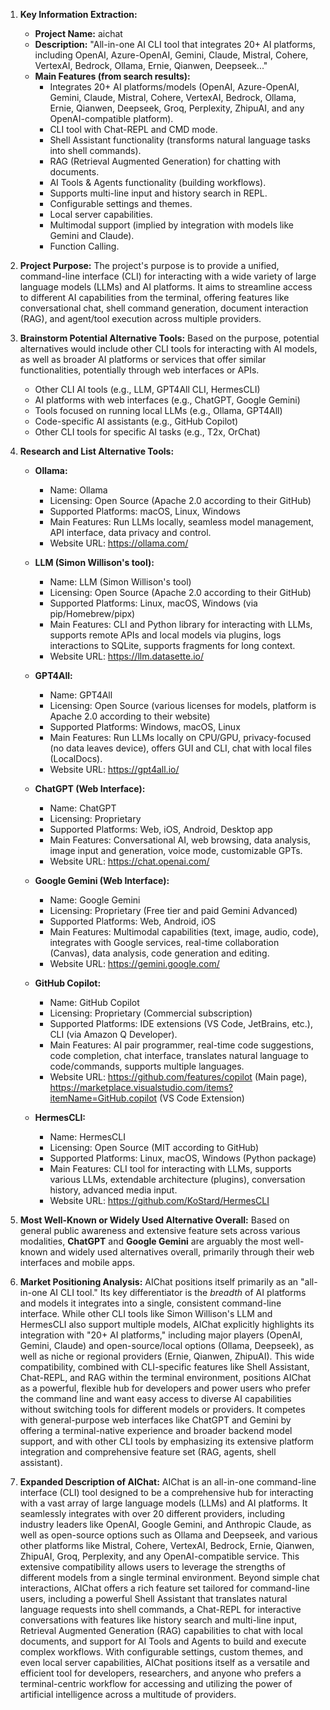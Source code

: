 1.  **Key Information Extraction:**

    *   **Project Name:** aichat
    *   **Description:** "All-in-one AI CLI tool that integrates 20+ AI platforms, including OpenAI, Azure-OpenAI, Gemini, Claude, Mistral, Cohere, VertexAI, Bedrock, Ollama, Ernie, Qianwen, Deepseek..."
    *   **Main Features (from search results):**
        *   Integrates 20+ AI platforms/models (OpenAI, Azure-OpenAI, Gemini, Claude, Mistral, Cohere, VertexAI, Bedrock, Ollama, Ernie, Qianwen, Deepseek, Groq, Perplexity, ZhipuAI, and any OpenAI-compatible platform).
        *   CLI tool with Chat-REPL and CMD mode.
        *   Shell Assistant functionality (transforms natural language tasks into shell commands).
        *   RAG (Retrieval Augmented Generation) for chatting with documents.
        *   AI Tools & Agents functionality (building workflows).
        *   Supports multi-line input and history search in REPL.
        *   Configurable settings and themes.
        *   Local server capabilities.
        *   Multimodal support (implied by integration with models like Gemini and Claude).
        *   Function Calling.

2.  **Project Purpose:**
    The project's purpose is to provide a unified, command-line interface (CLI) for interacting with a wide variety of large language models (LLMs) and AI platforms. It aims to streamline access to different AI capabilities from the terminal, offering features like conversational chat, shell command generation, document interaction (RAG), and agent/tool execution across multiple providers.

3.  **Brainstorm Potential Alternative Tools:**
    Based on the purpose, potential alternatives would include other CLI tools for interacting with AI models, as well as broader AI platforms or services that offer similar functionalities, potentially through web interfaces or APIs.

    *   Other CLI AI tools (e.g., LLM, GPT4All CLI, HermesCLI)
    *   AI platforms with web interfaces (e.g., ChatGPT, Google Gemini)
    *   Tools focused on running local LLMs (e.g., Ollama, GPT4All)
    *   Code-specific AI assistants (e.g., GitHub Copilot)
    *   Other CLI tools for specific AI tasks (e.g., T2x, OrChat)

4.  **Research and List Alternative Tools:**

    *   **Ollama:**
        *   Name: Ollama
        *   Licensing: Open Source (Apache 2.0 according to their GitHub)
        *   Supported Platforms: macOS, Linux, Windows
        *   Main Features: Run LLMs locally, seamless model management, API interface, data privacy and control.
        *   Website URL: https://ollama.com/

    *   **LLM (Simon Willison's tool):**
        *   Name: LLM (Simon Willison's tool)
        *   Licensing: Open Source (Apache 2.0 according to their GitHub)
        *   Supported Platforms: Linux, macOS, Windows (via pip/Homebrew/pipx)
        *   Main Features: CLI and Python library for interacting with LLMs, supports remote APIs and local models via plugins, logs interactions to SQLite, supports fragments for long context.
        *   Website URL: https://llm.datasette.io/

    *   **GPT4All:**
        *   Name: GPT4All
        *   Licensing: Open Source (various licenses for models, platform is Apache 2.0 according to their website)
        *   Supported Platforms: Windows, macOS, Linux
        *   Main Features: Run LLMs locally on CPU/GPU, privacy-focused (no data leaves device), offers GUI and CLI, chat with local files (LocalDocs).
        *   Website URL: https://gpt4all.io/

    *   **ChatGPT (Web Interface):**
        *   Name: ChatGPT
        *   Licensing: Proprietary
        *   Supported Platforms: Web, iOS, Android, Desktop app
        *   Main Features: Conversational AI, web browsing, data analysis, image input and generation, voice mode, customizable GPTs.
        *   Website URL: https://chat.openai.com/

    *   **Google Gemini (Web Interface):**
        *   Name: Google Gemini
        *   Licensing: Proprietary (Free tier and paid Gemini Advanced)
        *   Supported Platforms: Web, Android, iOS
        *   Main Features: Multimodal capabilities (text, image, audio, code), integrates with Google services, real-time collaboration (Canvas), data analysis, code generation and editing.
        *   Website URL: https://gemini.google.com/

    *   **GitHub Copilot:**
        *   Name: GitHub Copilot
        *   Licensing: Proprietary (Commercial subscription)
        *   Supported Platforms: IDE extensions (VS Code, JetBrains, etc.), CLI (via Amazon Q Developer).
        *   Main Features: AI pair programmer, real-time code suggestions, code completion, chat interface, translates natural language to code/commands, supports multiple languages.
        *   Website URL: https://github.com/features/copilot (Main page), https://marketplace.visualstudio.com/items?itemName=GitHub.copilot (VS Code Extension)

    *   **HermesCLI:**
        *   Name: HermesCLI
        *   Licensing: Open Source (MIT according to GitHub)
        *   Supported Platforms: Linux, macOS, Windows (Python package)
        *   Main Features: CLI tool for interacting with LLMs, supports various LLMs, extendable architecture (plugins), conversation history, advanced media input.
        *   Website URL: https://github.com/KoStard/HermesCLI

5.  **Most Well-Known or Widely Used Alternative Overall:**
    Based on general public awareness and extensive feature sets across various modalities, **ChatGPT** and **Google Gemini** are arguably the most well-known and widely used alternatives overall, primarily through their web interfaces and mobile apps.

6.  **Market Positioning Analysis:**
    AIChat positions itself primarily as an "all-in-one AI CLI tool." Its key differentiator is the *breadth* of AI platforms and models it integrates into a single, consistent command-line interface. While other CLI tools like Simon Willison's LLM and HermesCLI also support multiple models, AIChat explicitly highlights its integration with "20+ AI platforms," including major players (OpenAI, Gemini, Claude) and open-source/local options (Ollama, Deepseek), as well as niche or regional providers (Ernie, Qianwen, ZhipuAI). This wide compatibility, combined with CLI-specific features like Shell Assistant, Chat-REPL, and RAG within the terminal environment, positions AIChat as a powerful, flexible hub for developers and power users who prefer the command line and want easy access to diverse AI capabilities without switching tools for different models or providers. It competes with general-purpose web interfaces like ChatGPT and Gemini by offering a terminal-native experience and broader backend model support, and with other CLI tools by emphasizing its extensive platform integration and comprehensive feature set (RAG, agents, shell assistant).

7.  **Expanded Description of AIChat:**
    AIChat is an all-in-one command-line interface (CLI) tool designed to be a comprehensive hub for interacting with a vast array of large language models (LLMs) and AI platforms. It seamlessly integrates with over 20 different providers, including industry leaders like OpenAI, Google Gemini, and Anthropic Claude, as well as open-source options such as Ollama and Deepseek, and various other platforms like Mistral, Cohere, VertexAI, Bedrock, Ernie, Qianwen, ZhipuAI, Groq, Perplexity, and any OpenAI-compatible service. This extensive compatibility allows users to leverage the strengths of different models from a single terminal environment. Beyond simple chat interactions, AIChat offers a rich feature set tailored for command-line users, including a powerful Shell Assistant that translates natural language requests into shell commands, a Chat-REPL for interactive conversations with features like history search and multi-line input, Retrieval Augmented Generation (RAG) capabilities to chat with local documents, and support for AI Tools and Agents to build and execute complex workflows. With configurable settings, custom themes, and even local server capabilities, AIChat positions itself as a versatile and efficient tool for developers, researchers, and anyone who prefers a terminal-centric workflow for accessing and utilizing the power of artificial intelligence across a multitude of providers.